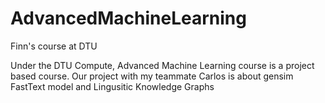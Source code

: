 # AdvancedMachineLearning
Finn's course at DTU

Under the DTU Compute, Advanced Machine Learning course is a project based course. Our project with my teammate Carlos is about gensim FastText model and Lingusitic Knowledge Graphs
